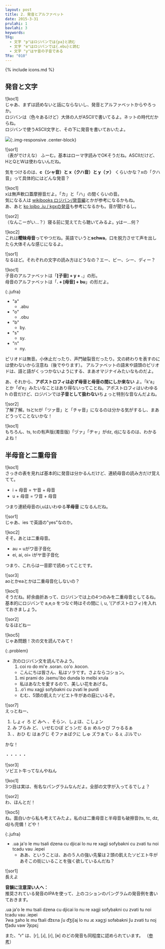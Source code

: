 ```yaml
---
layout: post
title: 2. 発音とアルファベット
date: 2015-3-31
prulahi: 1
bavlahi: 3
keywords:
TFq:
  - 文字 "p"はロジバンでは{pa}と読む
  - 文字 "e"はロジバンでは{.ebu}と読む
  - 文字 "y"はヤ音の子音である
TFa: "010"
---
```

{% include icons.md %}

## 発音と文字

![koc1]  
じゃあ、まずは読めないと話にならないし、発音とアルファベットからやろっか。  
ロジバンは（色々あるけど）大体の人がASCIIで書いてるよ。ネットの時代だからね。  
ロジバンで使うASCII文字と、その下に発音を書いておいたよ。

![]({{site.baseurl}}/assets/pixra/sance_liste.png){:.img-responsive .center-block}

![sor1]  
（表がでけえな） ふーむ。基本はローマ字読みでOKそうだね。ASCIIだけど、HとQとWは使わないんだね。

気をつけるのは、**c（シャ音）と x（クハ音）と y（ァ）** くらいかな？xの「クハ音」って具体的にはどんな発音？

![koc1]  
xは無声軟口蓋摩擦音だよ。「カ」と「ハ」の間くらいの音。  
気になる人は [wikibooks ロジバン/発音編](https://ja.wikibooks.org/wiki/%E3%83%AD%E3%82%B8%E3%83%90%E3%83%B3/%E7%99%BA%E9%9F%B3%E3%81%99%E3%82%8B)とかが参考になるかもね。  
あ、あと [ko lojbo .iu / kgxの発音](http://guskant.github.io/kolojbo.iu/html/ch08s04.html)も参考になるかも。音が聞けるし。

![sor2]  
（なんこーがい…？）寝る前に覚えてたら聴いてみるよ。yはー…何？

![koc2]  
これは**曖昧母音**ってやつだね。英語でいうと**schwa**。口を脱力させて声を出したら大体そんな感じになるよ。

![sor1]  
なるほど。それぞれの文字の読み方はどうなの？エー、ビー、シー、ディー？

![koc1]  
子音のアルファベットは「**[子音] + y + .**」の形。  
母音のアルファベットは「**. + [母音] + bu**」の形だよ。

{:.jufra}
- "a"
  - .abu
- "o"
  - .obu
- "b"
  - by.
- "s"
  - sy.
- "n"
  - ny.

ピリオドは無音。小休止だったり、声門破裂音だったり。文の終わりを表すのには使わないから注意ね（後でやります）。
アルファベットの語末や語頭のピリオドは、語と語がくっつかないようにする、まあオマジナイみたいなものだよ。

あ、それから、**アポストロフィは必ず母音と母音の間にしか来ない** よ。「k'a」とか「d'e」みたいなことはあり得ないってことね。アポストロフィはいわゆる h の音だけど、ロジバンでは**子音として扱わない**ちょっと特別な音なんだよね。


![sor2]  
了解了解。tsとtcが「ツァ音」と「チャ音」になるのは分かる気がするし、まあどうってことないかな！  

![koc1]  
もちろん、ts, tcの有声版(濁音版)「ヅァ」「ヂャ」がdz, djになるのは、わかるよね！

## 半母音と二重母音

![koc1]  
さっきの表を見れば基本的に発音は分かるんだけど、連続母音の読み方だけ覚えてて。

- i + 母音 = ヤ音 + 母音
- u + 母音 = ワ音 + 母音

つまり連続母音のi,uはいわゆる**半母音** になるんだね。

![sor1]  
じゃあ、ies で英語の"yes"なのか。

![koc2]  
そそ。あとは二重母音。

- au = uがワ音子音化
- ei, ai, oi= iがヤ音子音化

つまり、これらは一音節で読めってことです。

![sor3]  
aoとかeaとかは二重母音化しないの？

![koc1]  
そうだね。紆余曲折あって、ロジバンでは上の4つのみを二重母音としてるね。  
基本的にロジバンで a,e,o をつなぐ時はその間に i, u, ’(アポストロフィ)を入れておきましょう。

![sor2]  
なるほどねー

![koc5]  
じゃあ問題！次の文を読んでみて！

{:.problem}
- 次のロジバン文を読んでみよう。
  1. coi ro do mi'e .soran. co'o .kocon.
    - こんにちは皆さん、私はソラです。さよならコション。
  1. mi prami do .isemu'ibo dunda lo melbi xrula
    - 私はあなたを愛するので、美しい花をあげる。
  1. .o'i mu xagji sofybakni cu zvati le purdi
    - むむ、5頭の飢えたソビエト牛があの庭にいるぞ。

![sor7]  
えっとねー、

1. しょィ ろ ど みへ 、そらン、しょほ、こしょン
2. み プらみ ど、 いせむひぼ どぅンだ るぉ めルゥび フゥるるぁ
3. 、おひ む はぁグじ そファぁばクに しゅ ズゔぁてぃ るぇ ぷルでぃ

かな！

・・・・・

![sor3]  
ソビエト牛ってなんやねん

![koc1]  
3つ目は実は、有名なパングラムなんだよ。全部の文字が入ってるでしょ？

![sor2]  
わ、ほんとだ！

![koc5]  
ね。面白いから私も考えてみたよ。私のは二重母音と半母音も破擦音(ts, tc, dz, dj)も完備！どや！

{:.jufra}
- .ua ja'o le mu tsali dzena cu djicai lo nu re xagji sofybakni cu zvati tu noi tcadu vau .iepei  
  - ああ、ということは、あの５人の強い先輩は２頭の飢えたソビエト牛があそこの街にいることを強く欲しているんだね？

![sor1]  
長えよ

<div class="note">
<b>音韻に注意深い人へ：</b><br>
推奨されている発音のIPAを使って、上のコションのパングラムの発音例を書いておきます。
<p>.ua ja'o le mu tsali dzena cu djicai lo nu re xagji sofybakni cu zvati tu noi tcadu vau .iepei<br>
ʔwa ʒaho lɛ mu t͡sali d͡zɛna ʃu d͡ʒiʃaj lo nu ɹɛ xagʒi sofəbakni ʃu zvati tu noj t͡ʃadu vaw ʔjɛpɛj</p>
また、"r" は、[r], [ɹ], [ɾ], [ʀ] のどの発音も同程度に認められています。
（<a href="http://ponjbogri.github.io/cll-ja/chapter3.html">参考</a>）</div>
